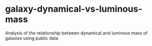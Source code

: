 # galaxy-dynamical-vs-luminous-mass
Analysis of the relationship between dynamical and luminous mass of galaxies using public data 
